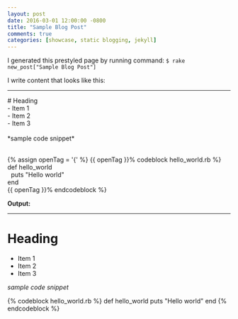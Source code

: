 ```yaml
---
layout: post
date: 2016-03-01 12:00:00 -0800
title: "Sample Blog Post"
comments: true
categories: [showcase, static blogging, jekyll]
---
```

I generated this prestyled page by running command: `$ rake new_post["Sample Blog Post"]`

<!--more-->

I write content that looks like this:
<hr>
<div> 
# Heading<br />
 - Item 1<br />
 - Item 2<br />
 - Item 3<br />
<br />
 *sample code snippet*<br />
<br />
</div>

{% assign openTag = '{' %}
{{ openTag }}% codeblock hello_world.rb %}<br />
def hello_world<br />
&nbsp;&nbsp;puts "Hello world"<br />
end<br />
{{ openTag }}% endcodeblock %}<br />


**Output:**
<hr>

# Heading
 - Item 1
 - Item 2
 - Item 3

*sample code snippet*

{% codeblock hello_world.rb %}
def hello_world
  puts "Hello world"
end
{% endcodeblock %}
